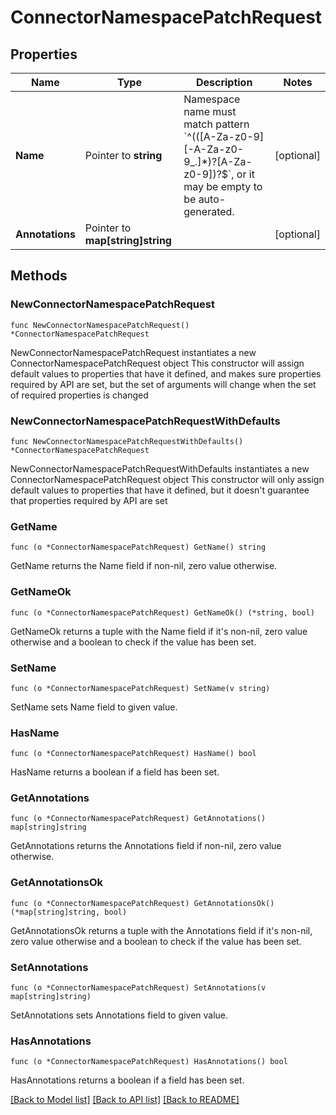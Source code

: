 # ConnectorNamespacePatchRequest

## Properties

Name | Type | Description | Notes
------------ | ------------- | ------------- | -------------
**Name** | Pointer to **string** | Namespace name must match pattern &#x60;^(([A-Za-z0-9][-A-Za-z0-9_.]*)?[A-Za-z0-9])?$&#x60;, or it may be empty to be auto-generated. | [optional] 
**Annotations** | Pointer to **map[string]string** |  | [optional] 


## Methods

### NewConnectorNamespacePatchRequest

`func NewConnectorNamespacePatchRequest() *ConnectorNamespacePatchRequest`

NewConnectorNamespacePatchRequest instantiates a new ConnectorNamespacePatchRequest object
This constructor will assign default values to properties that have it defined,
and makes sure properties required by API are set, but the set of arguments
will change when the set of required properties is changed

### NewConnectorNamespacePatchRequestWithDefaults

`func NewConnectorNamespacePatchRequestWithDefaults() *ConnectorNamespacePatchRequest`

NewConnectorNamespacePatchRequestWithDefaults instantiates a new ConnectorNamespacePatchRequest object
This constructor will only assign default values to properties that have it defined,
but it doesn't guarantee that properties required by API are set


### GetName

`func (o *ConnectorNamespacePatchRequest) GetName() string`

GetName returns the Name field if non-nil, zero value otherwise.

### GetNameOk

`func (o *ConnectorNamespacePatchRequest) GetNameOk() (*string, bool)`

GetNameOk returns a tuple with the Name field if it's non-nil, zero value otherwise
and a boolean to check if the value has been set.

### SetName

`func (o *ConnectorNamespacePatchRequest) SetName(v string)`

SetName sets Name field to given value.

### HasName

`func (o *ConnectorNamespacePatchRequest) HasName() bool`

HasName returns a boolean if a field has been set.


### GetAnnotations

`func (o *ConnectorNamespacePatchRequest) GetAnnotations() map[string]string`

GetAnnotations returns the Annotations field if non-nil, zero value otherwise.

### GetAnnotationsOk

`func (o *ConnectorNamespacePatchRequest) GetAnnotationsOk() (*map[string]string, bool)`

GetAnnotationsOk returns a tuple with the Annotations field if it's non-nil, zero value otherwise
and a boolean to check if the value has been set.

### SetAnnotations

`func (o *ConnectorNamespacePatchRequest) SetAnnotations(v map[string]string)`

SetAnnotations sets Annotations field to given value.

### HasAnnotations

`func (o *ConnectorNamespacePatchRequest) HasAnnotations() bool`

HasAnnotations returns a boolean if a field has been set.



[[Back to Model list]](../README.md#documentation-for-models) [[Back to API list]](../README.md#documentation-for-api-endpoints) [[Back to README]](../README.md)

